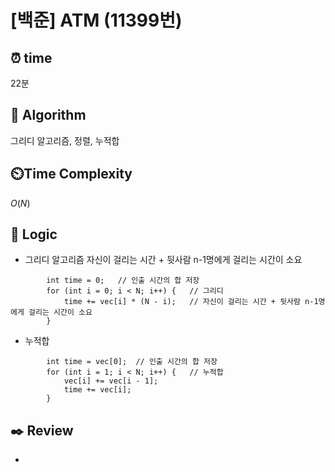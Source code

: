 # [백준] ATM (11399번)

## ⏰  **time**

22분

## :pushpin: **Algorithm**

그리디 알고리즘, 정렬, 누적합

## ⏲️**Time Complexity**

$O(N)$

## :round_pushpin: **Logic**

- 그리디 알고리즘
  자신이 걸리는 시간 + 뒷사람 n-1명에게 걸리는 시간이 소요
```
    	int time = 0;	// 인출 시간의 합 저장
    	for (int i = 0; i < N; i++) {	// 그리디
    		time += vec[i] * (N - i);	// 자신이 걸리는 시간 + 뒷사람 n-1명에게 걸리는 시간이 소요
    	}
```

- 누적합
```
    	int time = vec[0];	// 인출 시간의 합 저장
    	for (int i = 1; i < N; i++) {	// 누적합
    		vec[i] += vec[i - 1];
    		time += vec[i];
    	}
```

## :black_nib: **Review**

- 
